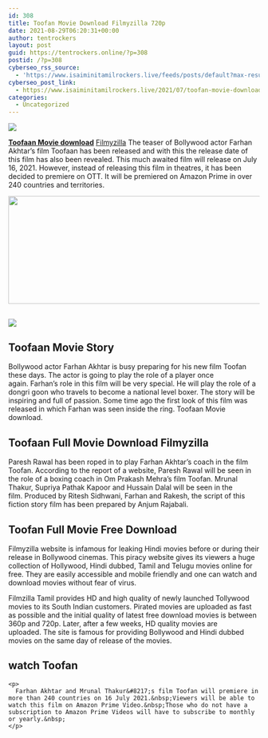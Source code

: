 ```yaml
---
id: 308
title: Toofan Movie Download Filmyzilla 720p
date: 2021-08-29T06:20:31+00:00
author: tentrockers
layout: post
guid: https://tentrockers.online/?p=308
postid: /?p=308
cyberseo_rss_source:
  - 'https://www.isaiminitamilrockers.live/feeds/posts/default?max-results=150&start-index=1'
cyberseo_post_link:
  - https://www.isaiminitamilrockers.live/2021/07/toofan-movie-download-filmyzilla-720p.html
categories:
  - Uncategorized
---
```

<div class="media_block">
  <img src="https://1.bp.blogspot.com/-CwHS0UTZNN8/YPBFMohKuiI/AAAAAAAABB4/omrSFIqMiisx7FKJUlpbi7IMcSxXMDATgCLcBGAsYHQ/s72-w512-h216-c/IMG_20210313_233625-1024x563.jpg" class="media_thumbnail" />
</div>

<meta content="Toofaan Movie download Filmyzilla The teaser of Bollywood actor Farhan Akhtar's film Toofaan has been released and with this the releas..." name="twitter:description" />

  


<center>
</center>

**[Toofaan Movie download](https://www.tamilrockers.co.nz/toofaan-movie-download-720p-in-tamilrockers/)** [Filmyzilla](https://www.tamilrockers.co.nz/toofaan-movie-download-720p-in-tamilrockers/) The teaser of Bollywood actor Farhan Akhtar&#8217;s film Toofaan has been released and with this the release date of this film has also been revealed.&nbsp;This much awaited film will release on July 16, 2021.&nbsp;However, instead of releasing this film in theatres, it has been decided to premiere on OTT.&nbsp;It will be premiered on Amazon Prime in over 240 countries and territories.

<div class="separator">
  <a href="https://1.bp.blogspot.com/-CwHS0UTZNN8/YPBFMohKuiI/AAAAAAAABB4/omrSFIqMiisx7FKJUlpbi7IMcSxXMDATgCLcBGAsYHQ/s1024/IMG_20210313_233625-1024x563.jpg"><img loading="lazy" border="0" data-original-height="563" data-original-width="1024" height="216" src="https://1.bp.blogspot.com/-CwHS0UTZNN8/YPBFMohKuiI/AAAAAAAABB4/omrSFIqMiisx7FKJUlpbi7IMcSxXMDATgCLcBGAsYHQ/w512-h216/IMG_20210313_233625-1024x563.jpg" width="512" /></a>
</div>



## <div class="separator">
  <a href="https://www.tamilrockers.co.nz/toofaan-movie-download-720p-in-tamilrockers/"><img border="0" data-original-height="250" data-original-width="300" src="https://1.bp.blogspot.com/-nfbzYVobUik/YMlpOerzdgI/AAAAAAAAA3Y/aAupsOUs_WMY6Lv7R1OtZhI6OqaRh-YAwCPcBGAYYCw/s0/e854879156f0849f3d27a89db88ed039.png" /></a>
</div>

## <span id="aisi_hogi_kahani_Toofaan_Movie_Story">Toofaan Movie Story</span>

Bollywood actor Farhan Akhtar is busy preparing for his new film Toofan these days.&nbsp;The actor is going to play the role of a player once again.&nbsp;Farhan&#8217;s role in this film will be very special.&nbsp;He will play the role of a dongri goon who travels to become a national level boxer.&nbsp;The story will be inspiring and full of passion.&nbsp;Some time ago the first look of this film was released in which Farhan was seen inside the ring.&nbsp;Toofaan Movie download.

## <span id="Toofaan_Full_Movie_Download_Filmyzilla">Toofaan Full Movie Download Filmyzilla</span>

<div class="rll-youtube-player" data-id="4qalsBNwZds" data-query data-src="https://www.youtube.com/embed/4qalsBNwZds">
  <p>
    Paresh Rawal has been roped in to play Farhan Akhtar&#8217;s coach in the film Toofan.&nbsp;According to the report of a website, Paresh Rawal will be seen in the role of a boxing coach in Om Prakash Mehra&#8217;s film Toofan.&nbsp;Mrunal Thakur, Supriya Pathak Kapoor and Hussain Dalal will be seen in the film.&nbsp;Produced by Ritesh Sidhwani, Farhan and Rakesh, the script of this fiction story film has been prepared by Anjum Rajabali.&nbsp;
  </p>
  
  <h2>
    <span id="Toofan_Full_Movie_Free_Download">Toofan Full Movie Free Download</span>
  </h2>
  
  <p>
    Filmyzilla website is infamous for leaking Hindi movies before or during their release in Bollywood cinemas.&nbsp;This piracy website gives its viewers a huge collection of Hollywood, Hindi dubbed, Tamil and Telugu movies online for free.&nbsp;<span class="goog-text-highlight">They are easily accessible and mobile friendly and one can watch and download movies without fear of virus.</span>
  </p>
  
  <p>
    Filmzilla Tamil provides HD and high quality of newly launched Tollywood movies to its South Indian customers.&nbsp;Pirated movies are uploaded as fast as possible and the initial quality of latest free download movies is between 360p and 720p.&nbsp;Later, after a few weeks, HD quality movies are uploaded.&nbsp;The site is famous for providing Bollywood and Hindi dubbed movies on the same day of release of the movies.
  </p>
  
  <div class="rll-youtube-player" data-id="2RJqgz7WHTg" data-query data-src="https://www.youtube.com/embed/2RJqgz7WHTg">
    <h2>
      <span id="kaham_dekha_sakenge_tuphana_Where_to_watch_Toofan">watch Toofan</span>
    </h2>
    
    <p>
      Farhan Akhtar and Mrunal Thakur&#8217;s film Toofan will premiere in more than 240 countries on 16 July 2021.&nbsp;Viewers will be able to watch this film on Amazon Prime Video.&nbsp;Those who do not have a subscription to Amazon Prime Videos will have to subscribe to monthly or yearly.&nbsp;
    </p>
  </div>
</div>

<center>
</center>